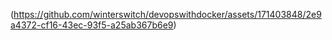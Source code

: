 
(https://github.com/winterswitch/devopswithdocker/assets/171403848/2e9a4372-cf16-43ec-93f5-a25ab367b6e9)
